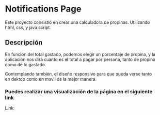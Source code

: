 # Notifications Page

Este proyecto consistió en crear una calculadora de propinas. Utilizando html, css, y java script.

## Descripción

En función del total gastado, podemos elegir un porcentaje de propina, y la aplicación nos dirá cuanto es el total a pagar por persona, tanto de propina como de lo gastado.

Contemplando también, el diseño responsivo para que pueda verse tanto en dektop como en movil de la mejor manera.

### Puedes realizar una visualización de la página en el siguiente link

Link:
